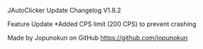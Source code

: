 JAutoClicker Update Changelog V1.8.2

Feature Update
*Added CPS limit (200 CPS) to prevent crashing


Made by Jopunokun on GitHub
https://github.com/jopunokun